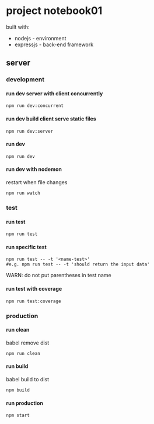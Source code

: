 # project notebook01

built with:
- nodejs - environment
- expressjs - back-end framework

## server

### development

#### run dev server with client concurrently

```shell
npm run dev:concurrent
```

#### run dev build client serve static files

```shell
npm run dev:server
```

#### run dev

```shell
npm run dev
```

#### run dev with nodemon
restart when file changes

```shell
npm run watch
```

### test

#### run test

```shell
npm run test
```

#### run specific test

```shell
npm run test -- -t '<name-test>'
#e.g. npm run test -- -t 'should return the input data'
```

WARN: do not put parentheses in test name

#### run test with coverage

```shell
npm run test:coverage
```

### production

#### run clean

babel remove dist

```shell
npm run clean
```

#### run build

babel build to dist

```shell
npm build
```

#### run production

```shell
npm start
```